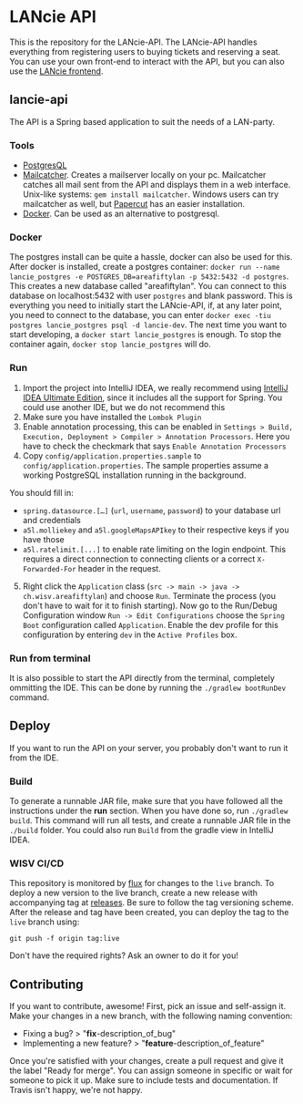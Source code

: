 # LANcie API
This is the repository for the LANcie-API. The LANcie-API handles everything from registering users to buying tickets and reserving a seat. You can use your own front-end to interact with the API, but you can also use the [LANcie frontend](https://github.com/AreaFiftyLAN/lancie-frontend).

## lancie-api
The API is a Spring based application to suit the needs of a LAN-party.

### Tools
-   [PostgresQL](https://www.postgresql.org/)
-   [Mailcatcher](https://mailcatcher.me/). Creates a mailserver locally on your pc. Mailcatcher catches all mail sent from the API and displays them in a web interface. Unix-like systems: `gem install mailcatcher`. Windows users can try mailcatcher as well, but [Papercut](https://github.com/changemakerstudios/papercut) has an easier installation. 
-   [Docker](https://www.docker.com). Can be used as an alternative to postgresql.

### Docker
The postgres install can be quite a hassle, docker can also be used for this.
After docker is installed, create a postgres container: `docker run --name lancie_postgres -e POSTGRES_DB=areafiftylan -p 5432:5432 -d postgres`.
This creates a new database called "areafiftylan".
You can connect to this database on localhost:5432 with user `postgres` and blank password.
This is everything you need to initially start the LANcie-API, if, at any later point, you need to connect to the database, you can enter `docker exec -tiu postgres lancie_postgres psql -d lancie-dev`.
The next time you want to start developing, a `docker start lancie_postgres` is enough. To stop the container again, `docker stop lancie_postgres` will do.

### Run
1.  Import the project into IntelliJ IDEA, we really recommend using [IntelliJ IDEA Ultimate Edition](https://www.jetbrains.com/idea/), since it includes all the support for Spring. You could use another IDE, but we do not recommend this
2.  Make sure you have installed the `Lombok Plugin`
3.  Enable annotation processing, this can be enabled in `Settings > Build, Execution, Deployment > Compiler > Annotation Processors`. Here you have to check the checkmark that says `Enable Annotation Processors`
4.  Copy `config/application.properties.sample` to `config/application.properties`. The sample properties assume a working PostgreSQL installation running in the background.

  You should fill in:
  - `spring.datasource.[…]` (`url`, `username`, `password`) to your database url and credentials
  - `a5l.molliekey` and `a5l.googleMapsAPIkey` to their respective keys if you have those
  - `a5l.ratelimit.[...]` to enable rate limiting on the login endpoint. This requires a direct connection to connecting clients or a correct `X-Forwarded-For` header in the request.

5.  Right click the `Application` class (`src -> main -> java -> ch.wisv.areafiftylan`) and choose `Run`. Terminate the process (you don't have to wait for it to finish starting). Now go to the Run/Debug Configuration window `Run -> Edit Configurations` choose the `Spring Boot` configuration called `Application`. Enable the dev profile for this configuration by entering `dev` in the `Active Profiles` box.

### Run from terminal
It is also possible to start the API directly from the terminal, completely ommitting the IDE. This can be done by running the `./gradlew bootRunDev` command.

## Deploy
If you want to run the API on your server, you probably don't want to run it from the IDE.

### Build
To generate a runnable JAR file, make sure that you have followed all the instructions under the **run** section. When you have done so, run `./gradlew build`. This command will run all tests, and create a runnable JAR file in the `./build` folder. You could also run `Build` from the gradle view in IntelliJ IDEA.

### WISV CI/CD
This repository is monitored by [flux](https://github.com/WISVCH/flux-beheer/) for changes to the `live` branch.
To deploy a new version to the live branch, create a new release with accompanying tag at [releases](https://github.com/AreaFiftyLAN/lancie-api/releases/).
Be sure to follow the tag versioning scheme.
After the release and tag have been created, you can deploy the tag to the `live` branch using:
```
git push -f origin tag:live
```
Don't have the required rights? Ask an owner to do it for you!

## Contributing
If you want to contribute, awesome! First, pick an issue and self-assign it. Make your changes in a new branch, with the following naming convention:

* Fixing a bug? > "**fix**-description\_of\_bug"
* Implementing a new feature? > "**feature**-description\_of\_feature"

Once you're satisfied with your changes, create a pull request and give it the label "Ready for merge". You can assign someone in specific or wait for someone to pick it up. Make sure to include tests and documentation. If Travis isn't happy, we're not happy.
